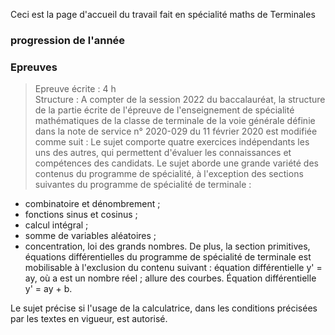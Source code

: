Ceci est la page d'accueil du travail fait en spécialité maths de Terminales

### progression de l'année


### Epreuves
>Epreuve écrite : 4 h <br>
> Structure : A compter de la session 2022 du baccalauréat, la structure de la partie écrite de l'épreuve de l'enseignement de spécialité mathématiques de la classe de terminale de la voie générale définie dans la note de service n° 2020-029 du 11 février 2020 est modifiée comme suit :
Le sujet comporte quatre exercices indépendants les uns des autres, qui permettent d'évaluer les connaissances et compétences des candidats.
Le sujet aborde une grande variété des contenus du programme de spécialité, à l'exception des sections suivantes du programme de spécialité de terminale :
- combinatoire et dénombrement ;
- fonctions sinus et cosinus ;
- calcul intégral ;
- somme de variables aléatoires ;
- concentration, loi des grands nombres.
De plus, la section primitives, équations différentielles du programme de spécialité de terminale est mobilisable à l'exclusion du contenu suivant : équation différentielle y' = ay, où a est un nombre réel ; allure des courbes. Équation différentielle y' = ay + b.

Le sujet précise si l'usage de la calculatrice, dans les conditions précisées par les textes en vigueur, est autorisé.
